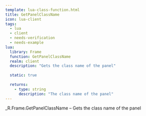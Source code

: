 ```yaml
---
template: lua-class-function.html
title: GetPanelClassName
icon: lua-client
tags:
  - lua
  - client
  - needs-verification
  - needs-example
lua:
  library: Frame
  function: GetPanelClassName
  realm: client
  description: "Gets the class name of the panel"
  
  static: true
  
  returns:
    - type: string
      description: "The class name of the panel"
---
```


<div class="lua__search__keywords">
_R.Frame.GetPanelClassName &#x2013; Gets the class name of the panel
</div>
